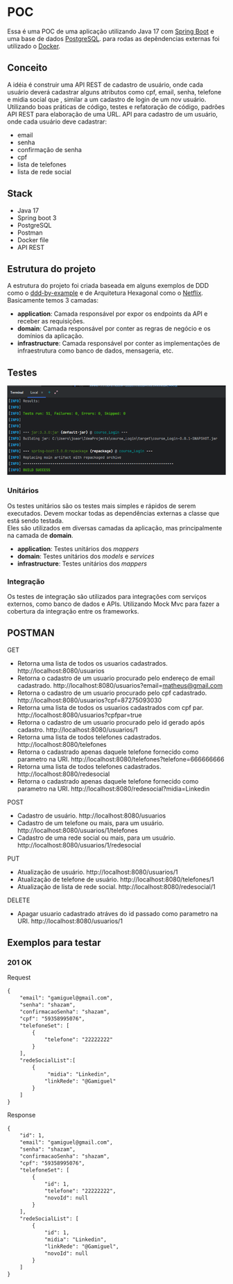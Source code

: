 # POC
Essa é uma POC de uma aplicação utilizando Java 17 com [Spring Boot](https://spring.io/projects/spring-boot) e uma base
de dados [PostgreSQL](https://www.postgresql.org/). para rodas as
depêndencias externas foi utilizado o [Docker](https://www.docker.com/).

## Conceito
A idéia é construir uma API REST de cadastro de usuário, onde cada usuário deverá cadastrar alguns atributos como cpf, email, senha, telefone e midia social que , similar a um cadastro de login de um nov usuário. Utilizando boas práticas de código, testes e refatoração de código, padrões API REST para elaboração de uma URL.
API para cadastro de um usuário, onde cada usuário deve cadastrar:
- email
- senha
- confirmação de senha
- cpf
- lista de telefones
- lista de rede social

## Stack
- Java 17
- Spring boot 3
- PostgreSQL
- Postman
- Docker file
- API REST

## Estrutura do projeto
A estrutura do projeto foi criada baseada em alguns exemplos de DDD como
o [ddd-by-example](https://github.com/joolu/ddd-sample) e de Arquitetura Hexagonal como
o [Netflix](https://netflixtechblog.com/ready-for-changes-with-hexagonal-architecture-b315ec967749).
Basicamente temos 3 camadas:
* **application**: Camada responsável por expor os endpoints da API e receber as requisições.
* **domain**: Camada responsável por conter as regras de negócio e os domínios da aplicação.
* **infrastructure**: Camada responsável por conter as implementações de infraestrutura como banco de dados, mensageria,
  etc.

## Testes
![img.png](img.png)
### Unitários
Os testes unitários são os testes mais simples e rápidos de serem executados.
Devem mockar todas as dependências externas a classe que está sendo testada.  
Eles são utilizados em diversas camadas da aplicação, mas principalmente na camada de **domain**.

- **application**: Testes unitários dos *mappers*
- **domain**: Testes unitários dos *models* e *services*
- **infrastructure**: Testes unitários dos *mappers*

### Integração

Os testes de integração são utilizados para integrações com serviços externos, como banco de dados e APIs. Utilizando Mock Mvc para fazer a cobertura da integração entre os frameworks.

## POSTMAN
GET
- Retorna uma lista de todos os usuarios cadastrados. 
http://localhost:8080/usuarios
- Retorna o cadastro de um usuario procurado pelo endereço de email cadastrado. 
 http://localhost:8080/usuarios?email=matheus@gmail.com  
- Retorna o cadastro de um usuario procurado pelo cpf cadastrado. 
http://localhost:8080/usuarios?cpf=87275093030 
- Retorna uma lista de todos os usuarios cadastrados com cpf par. 
http://localhost:8080/usuarios?cpfpar=true 
- Retorna o cadastro de um usuario procurado pelo id gerado após cadastro. 
http://localhost:8080/usuarios/1
- Retorna uma lista de todos telefones cadastrados. 
http://localhost:8080/telefones
- Retorna o cadastrado apenas daquele telefone fornecido como parametro na URI. 
http://localhost:8080/telefones?telefone=666666666
- Retorna uma lista de todos telefones cadastrados.
  http://localhost:8080/redesocial
- Retorna o cadastrado apenas daquele telefone fornecido como parametro na URI.
  http://localhost:8080/redesocial?midia=Linkedin

POST

- Cadastro de usuário. 
http://localhost:8080/usuarios
- Cadastro de um telefone ou mais, para um usuário.
http://localhost:8080/usuarios/1/telefones
- Cadastro de uma rede social ou mais, para um usuário.
http://localhost:8080/usuarios/1/redesocial

PUT
- Atualização de usuário.
http://localhost:8080/usuarios/1
- Atualização de telefone de usuário.
http://localhost:8080/telefones/1
- Atualização de lista de rede social. 
http://localhost:8080/redesocial/1

DELETE
- Apagar usuario cadastrado atráves do id passado como parametro na URI. 
http://localhost:8080/usuarios/1

## Exemplos para testar
### 201 OK
Request
```
{
    "email": "gamiguel@gmail.com",
    "senha": "shazam",
    "confirmacaoSenha": "shazam",
    "cpf": "59358995076",
    "telefoneSet": [
        {
            "telefone": "22222222"
        }
    ],
    "redeSocialList":[
        {
             "midia": "Linkedin",
            "linkRede": "@Gamiguel"
        }
    ]
}
```

Response
```
{
    "id": 1,
    "email": "gamiguel@gmail.com",
    "senha": "shazam",
    "confirmacaoSenha": "shazam",
    "cpf": "59358995076",
    "telefoneSet": [
        {
            "id": 1,
            "telefone": "22222222",
            "novoId": null
        }
    ],
    "redeSocialList": [
        {
            "id": 1,
            "midia": "Linkedin",
            "linkRede": "@Gamiguel",
            "novoId": null
        }
    ]
}
```




